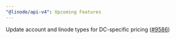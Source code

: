 ```yaml
---
"@linode/api-v4": Upcoming Features
---
```


Update account and linode types for DC-specific pricing ([#9586](https://github.com/linode/manager/pull/9586))
